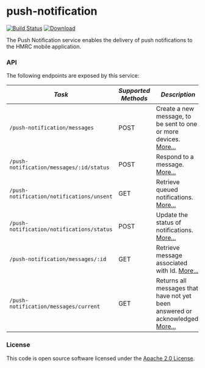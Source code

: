 
# push-notification

[![Build Status](https://travis-ci.org/hmrc/push-notification.svg?branch=master)](https://travis-ci.org/hmrc/push-notification) [ ![Download](https://api.bintray.com/packages/hmrc/releases/push-notification/images/download.svg) ](https://bintray.com/hmrc/releases/push-notification/_latestVersion)

The Push Notification service enables the delivery of push notifications to the HMRC mobile application.

### API

The following endpoints are exposed by this service:

| *Task* | *Supported Methods* | *Description* |
|--------|----|----|
| ```/push-notification/messages``` | POST | Create a new message, to be sent to one or more devices. [More...](docs/send.md)  |
| ```/push-notification/messages/:id/status``` | POST | Respond to a message. [More...](docs/respond.md)  |
| ```/push-notification/notifications/unsent``` | GET | Retrieve queued notifications. [More...](docs/queued.md) |
| ```/push-notification/notifications/status``` | POST | Update the status of notifications. [More...](docs/update.md) |
| ```/push-notification/messages/:id``` | GET | Retrieve message associated with Id. [More...](docs/getmessage.md) |
| ```/push-notification/messages/current``` | GET | Returns all messages that have not yet been answered or acknowledged. [More...](docs/getcurrentmessage.md) |

### License

This code is open source software licensed under the [Apache 2.0 License]("http://www.apache.org/licenses/LICENSE-2.0.html").
